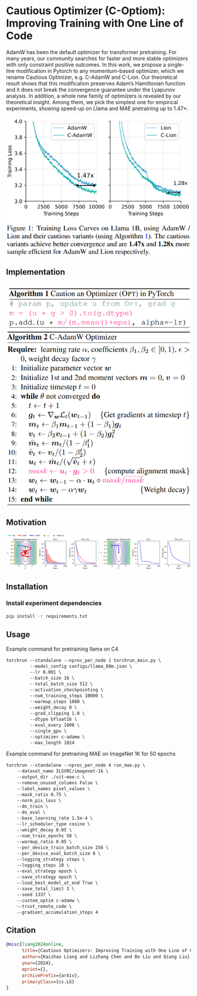 # Cautious Optimizer (C-Optiom): Improving Training with One Line of Code
AdamW has been the default optimizer for transformer pretraining. For many years, our community searches for faster and more stable optimizers with only constraint positive outcomes. In this work, we propose a single-line modification in Pytorch to any momentum-based optimizer, which we rename Cautious Optimizer, e.g. C-AdamW and C-Lion. Our theoretical result shows that this modification preserves Adam’s Hamiltonian function and it does not break the convergence guarantee under the Lyapunov analysis. In addition, a whole new family of optimizers is revealed by our theoretical insight. Among them, we pick the simplest one for empirical experiments, showing speed-up on Llama and MAE pretraining up to 1.47×.

<div align="center">
  <img src="images/c_optim_results.png" alt="Image 1" style="width: 550px; margin: 0 auto;">
</div>

## Implementation
<div align="center">
  <img src="images/c_optim_overview.png" alt="Image 2" style="width: 550px; margin: 0 auto;">
</div>
<div align="center">
  <img src="images/c_adamw.png" alt="Image 3" style="width: 550px; margin: 0 auto;">
</div>

## Motivation
<div align="center">
  <img src="images/c_optim_toy.png" alt="Image 4" style="width: 550px; margin: 0 auto;">
</div>

## Installation
### Install experiment dependencies

```bash
pip install -r requirements.txt
```

## Usage
Example command for pretraining llama on C4
```
torchrun --standalone --nproc_per_node 1 torchrun_main.py \
         --model_config configs/llama_60m.json \
         --lr 0.001 \
         --batch_size 16 \
         --total_batch_size 512 \
         --activation_checkpointing \
         --num_training_steps 10000 \
         --warmup_steps 1000 \
         --weight_decay 0 \
         --grad_clipping 1.0 \
         --dtype bfloat16 \
         --eval_every 1000 \
         --single_gpu \
         --optimizer c-adamw \
         --max_length 1024
```

Example command for pretraining MAE on ImageNet 1K for 50 epochs
```
torchrun --standalone --nproc_per_node 4 run_mae.py \
    --dataset_name ILSVRC/imagenet-1k \
    --output_dir ./vit-mae-c \
    --remove_unused_columns False \
    --label_names pixel_values \
    --mask_ratio 0.75 \
    --norm_pix_loss \
    --do_train \
    --do_eval \
    --base_learning_rate 1.5e-4 \
    --lr_scheduler_type cosine \
    --weight_decay 0.05 \
    --num_train_epochs 50 \
    --warmup_ratio 0.05 \
    --per_device_train_batch_size 256 \
    --per_device_eval_batch_size 8 \
    --logging_strategy steps \
    --logging_steps 10 \
    --eval_strategy epoch \
    --save_strategy epoch \
    --load_best_model_at_end True \
    --save_total_limit 3 \
    --seed 1337 \
    --custom_optim c-adamw \
    --trust_remote_code \
    --gradient_accumulation_steps 4
```
## Citation
```bibtex
@misc{liang2024online,
      title={Cautious Optimizers: Improving Training with One Line of Code}, 
      author={Kaizhao Liang and Lizhang Chen and Bo Liu and Qiang Liu},
      year={2024},
      eprint={},
      archivePrefix={arXiv},
      primaryClass={cs.LG}
}
```
